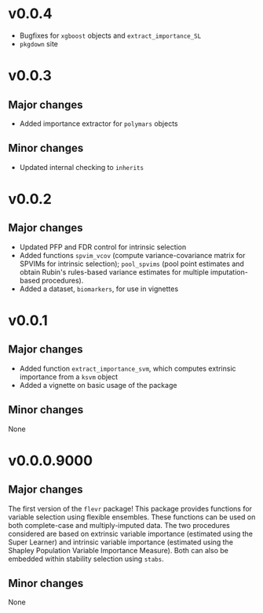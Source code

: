 # v0.0.4

* Bugfixes for `xgboost` objects and `extract_importance_SL`
* `pkgdown` site

# v0.0.3

## Major changes

* Added importance extractor for `polymars` objects

## Minor changes

* Updated internal checking to `inherits`

# v0.0.2

## Major changes

* Updated PFP and FDR control for intrinsic selection
* Added functions `spvim_vcov` (compute variance-covariance matrix for SPVIMs for intrinsic selection); `pool_spvims` (pool point estimates and obtain Rubin's rules-based variance estimates for multiple imputation-based procedures).
* Added a dataset, `biomarkers`, for use in vignettes

# v0.0.1

## Major changes

* Added function `extract_importance_svm`, which computes extrinsic importance from a `ksvm` object
* Added a vignette on basic usage of the package

## Minor changes

None

# v0.0.0.9000

## Major changes

The first version of the `flevr` package! This package provides functions for variable selection using flexible ensembles. These functions can be used on both complete-case and multiply-imputed data. The two procedures considered are based on extrinsic variable importance (estimated using the Super Learner) and intrinsic variable importance (estimated using the Shapley Population Variable Importance Measure). Both can also be embedded within stability selection using `stabs`.

## Minor changes

None
